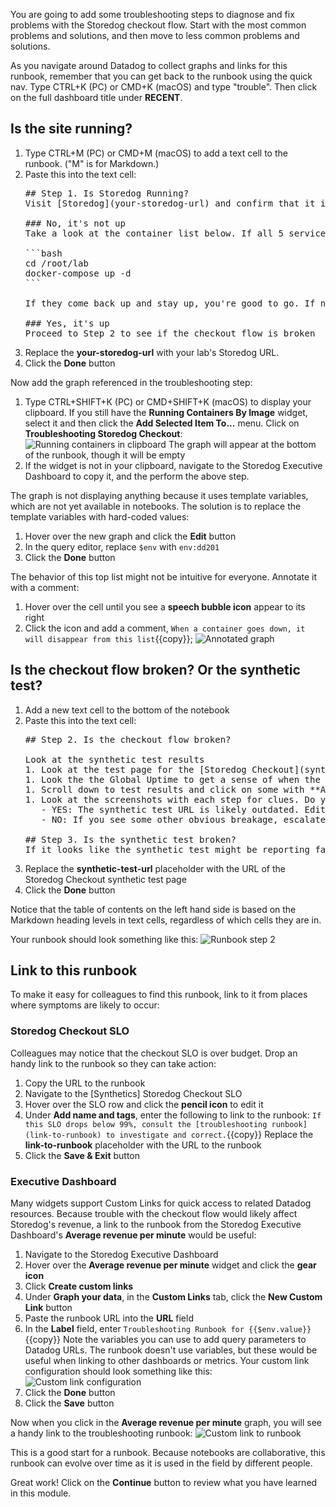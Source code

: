 You are going to add some troubleshooting steps to diagnose and fix problems with the Storedog checkout flow. Start with the most common problems and solutions, and then move to less common problems and solutions.

As you navigate around Datadog to collect graphs and links for this runbook, remember that you can get back to the runbook using the quick nav. Type CTRL+K (PC) or CMD+K (macOS) and type "trouble". Then click on the full dashboard title under **RECENT**.

## Is the site running?
1. Type CTRL+M (PC) or CMD+M (macOS) to add a text cell to the runbook. ("M" is for Markdown.)
1. Paste this into the text cell: 
   <pre class="file" data-target="clipboard">
   ## Step 1. Is Storedog Running?
   Visit [Storedog](your-storedog-url) and confirm that it is up and accessible.

   ### No, it's not up
   Take a look at the container list below. If all 5 service containers are **not running**, open the terminal and restart the entire stack with these commands:

   ```bash
   cd /root/lab
   docker-compose up -d
   ```

   If they come back up and stay up, you're good to go. If not, [email sysop@example.com](mailto:sysop@example.com?subject%3DStoredog%20is%20down%26body%3DContainers%20won%27t%20come%20back%20up) to take it from here.

   ### Yes, it's up
   Proceed to Step 2 to see if the checkout flow is broken
   </pre>
1. Replace the **your-storedog-url** with your lab's Storedog URL. 
1. Click the **Done** button

Now add the graph referenced in the troubleshooting step:

1. Type CTRL+SHIFT+K (PC) or CMD+SHIFT+K (macOS) to display your clipboard. If you still have the **Running Containers By Image** widget, select it and then click the **Add Selected Item To...** menu. Click on **Troubleshooting Storedog Checkout**:
   ![Running containers in clipboard](./assets/container_widget_in_clipboard.png)
   The graph will appear at the bottom of the runbook, though it will be empty
1. If the widget is not in your clipboard, navigate to the Storedog Executive Dashboard to copy it, and the perform the above step.

The graph is not displaying anything because it uses template variables, which are not yet available in notebooks. The solution is to replace the template variables with hard-coded values:

1. Hover over the new graph and click the **Edit** button
1. In the query editor, replace `$env` with `env:dd201`
1. Click the **Done** button

The behavior of this top list might not be intuitive for everyone. Annotate it with a comment:

1. Hover over the cell until you see a **speech bubble icon** appear to its right
1. Click the icon and add a comment, `When a container goes down, it will disappear from this list`{{copy}};
   ![Annotated graph](./assets/comment_in_notebook.png)

## Is the checkout flow broken? Or the synthetic test?
1. Add a new text cell to the bottom of the notebook
1. Paste this into the text cell: 
   <pre class="file" data-target="clipboard">
   ## Step 2. Is the checkout flow broken?

   Look at the synthetic test results
   1. Look at the test page for the [Storedog Checkout](synthetic-test-url) synthetic browser test. 
   1. Look the the Global Uptime to get a sense of when the checkout flow seemed to break.
   1. Scroll down to test results and click on some with **ALERT** status.
   1. Look at the screenshots with each step for clues. Do you see **Connecting to Port 3000***?
      - YES: The synthetic test URL is likely outdated. Edit the test to update the URL
      - NO: If you see some other obvious breakage, escalate to the #frontend Slack channel.

   ## Step 3. Is the synthetic test broken? 
   If it looks like the synthetic test might be reporting false alerts, walk through the checkout flow yourself to confirm. Then update the test to reflect changes in the site.
   </pre>
1. Replace the **synthetic-test-url** placeholder with the URL of the Storedog Checkout synthetic test page
1. Click the **Done** button

Notice that the table of contents on the left hand side is based on the Markdown heading levels in text cells, regardless of which cells they are in.

Your runbook should look something like this:
![Runbook step 2](./assets/runbook_step_2.png)

## Link to this runbook
To make it easy for colleagues to find this runbook, link to it from places where symptoms are likely to occur:

### Storedog Checkout SLO
Colleagues may notice that the checkout SLO is over budget. Drop an handy link to the runbook so they can take action:
1. Copy the URL to the runbook
1. Navigate to the \[Synthetics\] Storedog Checkout SLO
1. Hover over the SLO row and click the **pencil icon** to edit it
1. Under **Add name and tags**, enter the following to link to the runbook: `If this SLO drops below 99%, consult the [troubleshooting runbook](link-to-runbook) to investigate and correct.`{{copy}}
    Replace  the **link-to-runbook** placeholder with the URL to the runbook
1. Click the **Save & Exit** button

### Executive Dashboard
Many widgets support Custom Links for quick access to related Datadog resources. Because trouble with the checkout flow would likely affect Storedog's revenue, a link to the runbook from the Storedog Executive Dashboard's **Average revenue per minute** would be useful:
1. Navigate to the Storedog Executive Dashboard
1. Hover over the **Average revenue per minute** widget and click the **gear icon**
1. Click **Create custom links** 
1. Under **Graph your data**, in the **Custom Links** tab, click the **New Custom Link** button
1. Paste the runbook URL into the **URL** field
1. In the **Label** field, enter `Troubleshooting Runbook for {{$env.value}}`{{copy}}
   Note the variables you can use to add query parameters to Datadog URLs. The runbook doesn't use variables, but these would be useful when linking to other dashboards or metrics. Your custom link configuration should look something like this:
   ![Custom link configuration](./assets/custom_link_configuration.png)
1. Click the **Done** button
1. Click the **Save** button

Now when you click in the **Average revenue per minute** graph, you will see a handy link to the troubleshooting runbook:
![Custom link to runbook](./assets/custom_link_to_runbook.png)

This is a good start for a runbook. Because notebooks are collaborative, this runbook can evolve over time as it is used in the field by different people.

Great work! Click on the **Continue** button to review what you have learned in this module.
